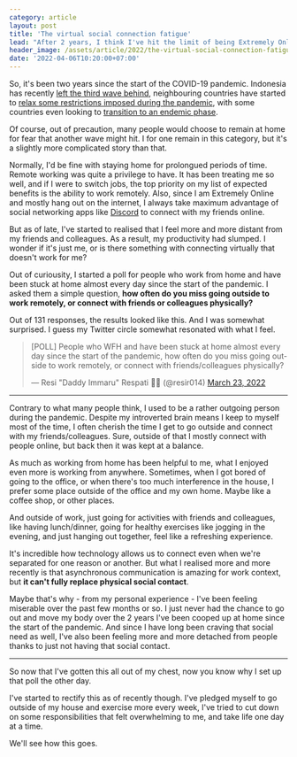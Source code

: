 ```yaml
---
category: article
layout: post
title: 'The virtual social connection fatigue'
lead: "After 2 years, I think I've hit the limit of being Extremely Online."
header_image: /assets/article/2022/the-virtual-social-connection-fatigue/jakob-owens-WUmb_eBrpjs-unsplash.jpg
date: '2022-04-06T10:20:00+07:00'
---
```


So, it's been two years since the start of the COVID-19 pandemic. Indonesia has recently [left the third wave behind](https://ourworldindata.org/coronavirus/country/indonesia), neighbouring countries have started to [relax some restrictions imposed during the pandemic](https://www.channelnewsasia.com/singapore/group-sizes-doubled-10-people-optional-wear-masks-outdoors-singapore-decisive-step-living-covid-2582851), with some countries even looking to [transition to an endemic phase](https://asia.nikkei.com/Spotlight/Coronavirus/Malaysia-to-reopen-border-April-1-in-move-toward-endemic-COVID).

Of course, out of precaution, many people would choose to remain at home for fear that another wave might hit. I for one remain in this category, but it's a slightly more complicated story than that.

Normally, I'd be fine with staying home for prolongued periods of time. Remote working was quite a privilege to have. It has been treating me so well, and if I were to switch jobs, the top priority on my list of expected benefits is the ability to work remotely. Also, since I am Extremely Online and mostly hang out on the internet, I always take maximum advantage of social networking apps like [Discord](https://discord.com/) to connect with my friends online.

But as of late, I've started to realised that I feel more and more distant from my friends and colleagues. As a result, my productivity had slumped. I wonder if it's just me, or is there something with connecting virtually that doesn't work for me?

Out of curiousity, I started a poll for people who work from home and have been stuck at home almost every day since the start of the pandemic. I asked them a simple question, **how often do you miss going outside to work remotely, or connect with friends or colleagues physically?**

Out of 131 responses, the results looked like this. And I was somewhat surprised. I guess my Twitter circle somewhat resonated with what I feel.

<blockquote class="twitter-tweet"><p lang="en" dir="ltr">[POLL] People who WFH and have been stuck at home almost every day since the start of the pandemic, how often do you miss going outside to work remotely, or connect with friends/colleagues physically?</p>&mdash; Resi &quot;Daddy Immaru&quot; Respati 💙💛 (@resir014) <a href="https://twitter.com/resir014/status/1506501866858766337?ref_src=twsrc%5Etfw">March 23, 2022</a></blockquote> <script async src="https://platform.twitter.com/widgets.js" charset="utf-8"></script>

---

Contrary to what many people think, I used to be a rather outgoing person during the pandemic. Despite my introverted brain means I keep to myself most of the time, I often cherish the time I get to go outside and connect with my friends/colleagues. Sure, outside of that I mostly connect with people online, but back then it was kept at a balance.

As much as working from home has been helpful to me, what I enjoyed even more is working from anywhere. Sometimes, when I got bored of going to the office, or when there's too much interference in the house, I prefer some place outside of the office and my own home. Maybe like a coffee shop, or other places.

And outside of work, just going for activities with friends and colleagues, like having lunch/dinner, going for healthy exercises like jogging in the evening, and just hanging out together, feel like a refreshing experience.

It's incredible how technology allows us to connect even when we're separated for one reason or another. But what I realised more and more recently is that asynchronous communication is amazing for work context, but **it can't fully replace physical social contact**.

Maybe that's why - from my personal experience - I've been feeling miserable over the past few months or so. I just never had the chance to go out and move my body over the 2 years I've been cooped up at home since the start of the pandemic. And since I have long been craving that social need as well, I've also been feeling more and more detached from people thanks to just not having that social contact.

---

So now that I've gotten this all out of my chest, now you know why I set up that poll the other day.

I've started to rectify this as of recently though. I've pledged myself to go outside of my house and exercise more every week, I've tried to cut down on some responsibilities that felt overwhelming to me, and take life one day at a time.

We'll see how this goes.
